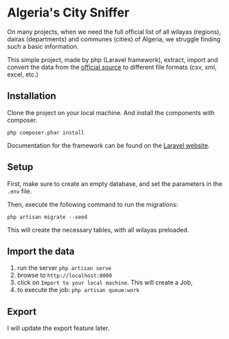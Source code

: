 # Algeria's City Sniffer
On many projects, when we need the full official list of all wilayas (regions), dairas (departments) and communes (cities) of Algeria, we struggle finding such a basic information.

This simple project, made by php (Laravel framework), extract, import and convert the data from the [official source](http://www.interieur.gov.dz/index.php/fr/component/annuaire/?view=wilayas) to different file formats (csv, xml, excel, etc.)

## Installation
Clone the project on your local machine. And install the components with composer.
```
php composer.phar install
```

Documentation for the framework can be found on the [Laravel website](http://laravel.com/docs).

## Setup
First, make sure to create an empty database, and set the parameters in the `.env` file.

Then, execute the following command to run the migrations:
```
php artisan migrate --seed
```
This will create the necessary tables, with all wilayas preloaded.

## Import the data

1. run the server `php artisan serve`
2. browse to `http://localhost:8000`
3. click on `Import to your local machine`. This will create a Job, 
4. to execute the job: `php artisan queue:work`

## Export

I will update the export feature later.
